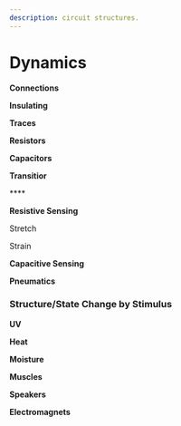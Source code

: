 ```yaml
---
description: circuit structures.
---
```


# Dynamics

**Connections**

**Insulating**

**Traces**

**Resistors**

**Capacitors** 

**Transitior**

\*\*\*\*

**Resistive Sensing**

Stretch

Strain

**Capacitive Sensing**

**Pneumatics**

### **Structure/State Change by Stimulus**

**UV**

**Heat**

**Moisture**

**Muscles** 

**Speakers**

 **Electromagnets**

  


